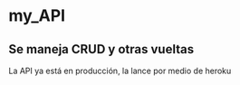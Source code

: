 # my_API

## Se maneja CRUD y otras vueltas


La API ya está en producción, la lance por medio de heroku
